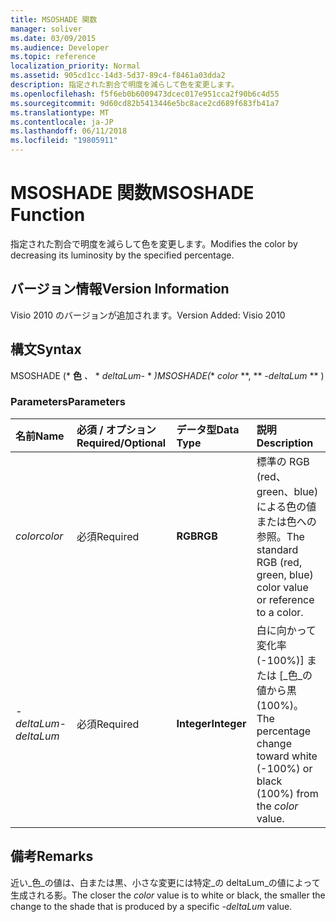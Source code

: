 ```yaml
---
title: MSOSHADE 関数
manager: soliver
ms.date: 03/09/2015
ms.audience: Developer
ms.topic: reference
localization_priority: Normal
ms.assetid: 905cd1cc-14d3-5d37-89c4-f8461a03dda2
description: 指定された割合で明度を減らして色を変更します。
ms.openlocfilehash: f5f6eb0b6009473dcec017e951cca2f90b6c4d55
ms.sourcegitcommit: 9d60cd82b5413446e5bc8ace2cd689f683fb41a7
ms.translationtype: MT
ms.contentlocale: ja-JP
ms.lasthandoff: 06/11/2018
ms.locfileid: "19805911"
---
```

# <a name="msoshade-function"></a><span data-ttu-id="2a91b-103">MSOSHADE 関数</span><span class="sxs-lookup"><span data-stu-id="2a91b-103">MSOSHADE Function</span></span>

<span data-ttu-id="2a91b-104">指定された割合で明度を減らして色を変更します。</span><span class="sxs-lookup"><span data-stu-id="2a91b-104">Modifies the color by decreasing its luminosity by the specified percentage.</span></span>
  
## <a name="version-information"></a><span data-ttu-id="2a91b-105">バージョン情報</span><span class="sxs-lookup"><span data-stu-id="2a91b-105">Version Information</span></span>

<span data-ttu-id="2a91b-106">Visio 2010 のバージョンが追加されます。</span><span class="sxs-lookup"><span data-stu-id="2a91b-106">Version Added: Visio 2010</span></span> 
  
## <a name="syntax"></a><span data-ttu-id="2a91b-107">構文</span><span class="sxs-lookup"><span data-stu-id="2a91b-107">Syntax</span></span>

<span data-ttu-id="2a91b-108">MSOSHADE (* **色** *、* * *deltaLum-* * *)</span><span class="sxs-lookup"><span data-stu-id="2a91b-108">MSOSHADE(** *color* **, ** *-deltaLum* ** )</span></span> 
  
### <a name="parameters"></a><span data-ttu-id="2a91b-109">Parameters</span><span class="sxs-lookup"><span data-stu-id="2a91b-109">Parameters</span></span>

|<span data-ttu-id="2a91b-110">**名前**</span><span class="sxs-lookup"><span data-stu-id="2a91b-110">**Name**</span></span>|<span data-ttu-id="2a91b-111">**必須 / オプション**</span><span class="sxs-lookup"><span data-stu-id="2a91b-111">**Required/Optional**</span></span>|<span data-ttu-id="2a91b-112">**データ型**</span><span class="sxs-lookup"><span data-stu-id="2a91b-112">**Data Type**</span></span>|<span data-ttu-id="2a91b-113">**説明**</span><span class="sxs-lookup"><span data-stu-id="2a91b-113">**Description**</span></span>|
|:-----|:-----|:-----|:-----|
| <span data-ttu-id="2a91b-114">_color_</span><span class="sxs-lookup"><span data-stu-id="2a91b-114">_color_</span></span> <br/> |<span data-ttu-id="2a91b-115">必須</span><span class="sxs-lookup"><span data-stu-id="2a91b-115">Required</span></span>  <br/> |<span data-ttu-id="2a91b-116">**RGB**</span><span class="sxs-lookup"><span data-stu-id="2a91b-116">**RGB**</span></span> <br/> |<span data-ttu-id="2a91b-117">標準の RGB (red、green、blue) による色の値または色への参照。</span><span class="sxs-lookup"><span data-stu-id="2a91b-117">The standard RGB (red, green, blue) color value or reference to a color.</span></span>  <br/> |
| <span data-ttu-id="2a91b-118">_-deltaLum_</span><span class="sxs-lookup"><span data-stu-id="2a91b-118">_-deltaLum_</span></span> <br/> |<span data-ttu-id="2a91b-119">必須</span><span class="sxs-lookup"><span data-stu-id="2a91b-119">Required</span></span>  <br/> |<span data-ttu-id="2a91b-120">**Integer**</span><span class="sxs-lookup"><span data-stu-id="2a91b-120">**Integer**</span></span> <br/> |<span data-ttu-id="2a91b-121">白に向かって変化率 (-100%)] または [_色_の値から黒 (100%)。</span><span class="sxs-lookup"><span data-stu-id="2a91b-121">The percentage change toward white (-100%) or black (100%) from the  _color_ value.</span></span>  <br/> |
   
## <a name="remarks"></a><span data-ttu-id="2a91b-122">備考</span><span class="sxs-lookup"><span data-stu-id="2a91b-122">Remarks</span></span>

<span data-ttu-id="2a91b-123">近い_色_の値は、白または黒、小さな変更には特定_の deltaLum_の値によって生成される影。</span><span class="sxs-lookup"><span data-stu-id="2a91b-123">The closer the  _color_ value is to white or black, the smaller the change to the shade that is produced by a specific  _-deltaLum_ value.</span></span> 
  

